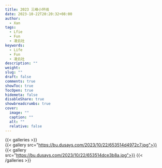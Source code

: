 ```yaml
---
title: 2023 三峰小环线
date: 2023-10-22T20:20:32+08:00
author:
  - Xan
tags:
  - Lfie
  - Fun
  - 凌云社
keywords:
  - Life
  - Fun
  - 凌云社
description: ""
weight: 
slug: ""
draft: false
comments: true
showToc: true
TocOpen: true
hidemeta: false
disableShare: true
showbreadcrumbs: true
cover:
  image: ""
  caption: ""
  alt: ""
  relative: false
---
```

{{< galleries >}}  
{{< gallery src="https://bu.dusays.com/2023/10/22/653514d4972c7.jpg">}}
{{< gallery src="https://bu.dusays.com/2023/10/22/653514dce3b8a.jpg">}}
{{< /galleries >}}


